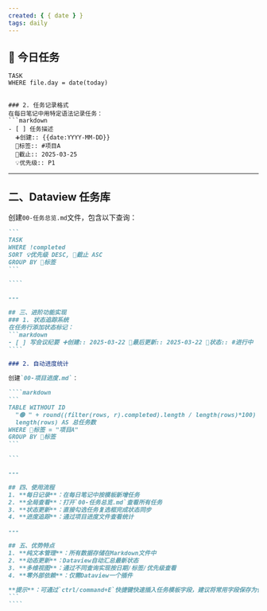 ```yaml
---
created: { { date } }
tags: daily
---
```


## 📝 今日任务

```
TASK
WHERE file.day = date(today)
```

````

### 2. 任务记录格式
在每日笔记中用特定语法记录任务：
```markdown
- [ ] 任务描述
  ➕创建:: {{date:YYYY-MM-DD}}
  🔖标签:: #项目A
  🎯截止:: 2025-03-25
  💡优先级:: P1
````

---

## 二、Dataview 任务库

创建`00-任务总览.md`文件，包含以下查询：

`````markdown
```
TASK
WHERE !completed
SORT 💡优先级 DESC, 🎯截止 ASC
GROUP BY 🔖标签
```

````

---

## 三、进阶功能实现
### 1. 状态追踪系统
在任务行添加状态标记：
```markdown
- [ ] 写会议纪要 ➕创建:: 2025-03-22 🔄最后更新:: 2025-03-22 📌状态:: #进行中
````

### 2. 自动进度统计

创建`00-项目进度.md`：

````markdown
```
TABLE WITHOUT ID
  "🟢 " + round((filter(rows, r).completed).length / length(rows)*100) + "%" AS 进度,
  length(rows) AS 总任务数
WHERE 🔖标签 = "项目A"
GROUP BY 🔖标签
```

```

---

## 四、使用流程
1. **每日记录**：在每日笔记中按模板新增任务
2. **全局查看**：打开`00-任务总览.md`查看所有任务
3. **状态更新**：直接勾选任务复选框完成状态同步
4. **进度追踪**：通过项目进度文件查看统计

---

## 五、优势特点
1. **纯文本管理**：所有数据存储在Markdown文件中
2. **动态更新**：Dataview自动汇总最新状态
3. **多维视图**：通过不同查询实现按日期/标签/优先级查看
4. **零外部依赖**：仅需Dataview一个插件

**提示**：可通过`ctrl/command+E`快捷键快速插入任务模板字段，建议将常用字段保存为代码片段（Snippets）提升效率。
```
````
`````
